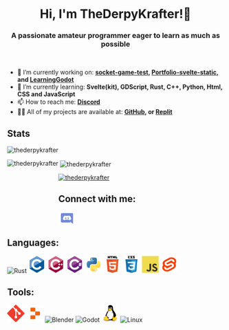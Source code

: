 <h1 align="center">Hi, I'm TheDerpyKrafter!👋</h1>
<h3 align="center">A passionate amateur programmer eager to learn as much as possible</h3>
<br>

- 🔭 I’m currently working on: **[socket-game-test](https://github.com/thederpykrafter/socket-game-test), [Portfolio-svelte-static](https://github.com/thederpykrafter/Portfolio-svelte-static), and [LearningGodot](https://github.com/thederpykrafter/LearningGodot)**
- 🧠 I’m currently learning: **Svelte(kit), GDScript, Rust, C++, Python, Html, CSS and JavaScript**
- 📫 How to reach me: **[Discord](https://discord.gg/ZVUQKqusgf)**
- 👨‍💻 All of my projects are available at: **[GitHub](https://github.com/thederpykrafter), or [Replit](https://replit.com/@JustinKulczyski)**


<h2>Stats</h2>
<!-- Views -->
<p> <img src="https://komarev.com/ghpvc/?username=thederpykrafter&label=Profile%20views&color=0e75b6&style=flat" alt="thederpykrafter" /> </p>
<!-- Language usage -->
<img align="left" height="180em" src="https://github-readme-stats.vercel.app/api/top-langs/?username=thederpykrafter&langs_count=8&theme=radical&layout=donut-vertical&size_weight=0.5&count_weight=0.5" alt=thederpykrafter />
<!-- Github Stats -->
<p>&nbsp;<img align="center" height="180em" src="https://github-readme-stats.vercel.app/api?username=thederpykrafter&show_icons=true&locale=en&theme=radical" alt="thederpykrafter" /></p>
<!-- Trohies -->
<p align="left"> <a href="https://github.com/ryo-ma/github-profile-trophy"><img src="https://github-profile-trophy.vercel.app/?username=thederpykrafter&column=5&theme=onestar" alt="thederpykrafter" /></a> </p>




<h2 align="left">Connect with me:</h2>
  <p align="left">
  <a href="https://discord.gg/ZVUQKqusgf" target="blank"><img align="center" src="https://raw.githubusercontent.com/teamedwardforever/Readme-Generator/71f25dd8b98329b168142a6b782a107b75eab178/svg/Social/discord.svg" alt="ZVUQKqusgf" height="30" width="40" /></a>
  </p>

<h2 align="left">Languages:</h2>
<p align="left">
  <img src="https://foundation.rust-lang.org/img/rust-logo-blk.svg" alt="Rust" width="40" height="40"/>
  <img src="https://raw.githubusercontent.com/teamedwardforever/Readme-Generator/71f25dd8b98329b168142a6b782a107b75eab178/svg/Skills/Languages/c-original.svg" alt="C" width="40" height="40"/> 
  <img src="https://raw.githubusercontent.com/teamedwardforever/Readme-Generator/71f25dd8b98329b168142a6b782a107b75eab178/svg/Skills/Languages/cplusplus-original.svg" alt="CPP" width="40" height="40"/>
  <img src="https://raw.githubusercontent.com/teamedwardforever/Readme-Generator/71f25dd8b98329b168142a6b782a107b75eab178/svg/Skills/Languages/csharp-original.svg" alt="Csharp" width="40" height="40"/>
  <img src="https://raw.githubusercontent.com/teamedwardforever/Readme-Generator/71f25dd8b98329b168142a6b782a107b75eab178/svg/Skills/Languages/python-original.svg" alt="Python" width="40" height="40"/>
  <img src="https://raw.githubusercontent.com/teamedwardforever/Readme-Generator/71f25dd8b98329b168142a6b782a107b75eab178/svg/Skills/Frontend/html5-original-wordmark.svg" alt="HTML" width="40" height="40"/>
  <img src="https://raw.githubusercontent.com/teamedwardforever/Readme-Generator/71f25dd8b98329b168142a6b782a107b75eab178/svg/Skills/Frontend/css3-original-wordmark.svg" alt="Css" width="40" height="40"/>  
  <img src="https://raw.githubusercontent.com/teamedwardforever/Readme-Generator/71f25dd8b98329b168142a6b782a107b75eab178/svg/Skills/Languages/javascript-original.svg" alt="Javascript" width="40" height="40"/>
  <img src="https://raw.githubusercontent.com/sveltejs/branding/master/svelte-logo.svg" alt="Svelte" width="40" height="40"/> 
</p>

<h2 align="left">Tools:</h2>
<p>
 <img src="https://raw.githubusercontent.com/teamedwardforever/Readme-Generator/71f25dd8b98329b168142a6b782a107b75eab178/svg/Skills/Other/git-scm-icon.svg" alt="Git" width="40" height="40"/>
  <img src="https://github.com/thederpykrafter/thederpykrafter/blob/main/replit.png" alt="Replit" width="40" height="40"/>
  <img src="https://upload.wikimedia.org/wikipedia/commons/thumb/0/0c/Blender_logo_no_text.svg/2503px-Blender_logo_no_text.svg.png" alt="Blender" width="40" height="40"/>
  <img src="https://godotengine.org/assets/press/icon_color.svg" alt="Godot" width="40" height="40"/> 
  <img src="https://raw.githubusercontent.com/teamedwardforever/Readme-Generator/71f25dd8b98329b168142a6b782a107b75eab178/svg/Skills/Other/linux-original.svg" alt="Linux" width="40" height="40"/>
  <img src="https://upload.wikimedia.org/wikipedia/commons/thumb/8/87/Windows_logo_-_2021.svg/25px-Windows_logo_-_2021.svg.png" alt="Linux" width="40" height="40"/>
</p>
